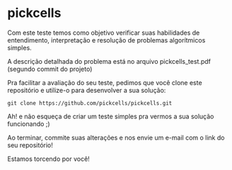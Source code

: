 # pickcells

Com este teste temos como objetivo verificar suas habilidades de entendimento, interpretação e resolução de problemas algorítmicos simples.

A descrição detalhada do problema está no arquivo pickcells_test.pdf (segundo commit do projeto)

Pra facilitar a avaliação do seu teste, pedimos que você clone este repositório e utilize-o para desenvolver a sua solução:

    git clone https://github.com/pickcells/pickcells.git

Ah! e não esqueça de criar um teste simples pra vermos a sua solução funcionando ;)

Ao terminar, commite suas alterações e nos envie um e-mail com o link do seu repositório!

Estamos torcendo por você!
